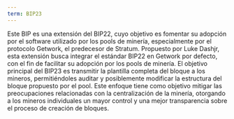 ```yaml
---
term: BIP23
---
```


Este BIP es una extensión del BIP22, cuyo objetivo es fomentar su adopción por el software utilizado por los pools de minería, especialmente por el protocolo Getwork, el predecesor de Stratum. Propuesto por Luke Dashjr, esta extensión busca integrar el estándar BIP22 en Getwork por defecto, con el fin de facilitar su adopción por los pools de minería. El objetivo principal del BIP23 es transmitir la plantilla completa del bloque a los mineros, permitiéndoles auditar y posiblemente modificar la estructura del bloque propuesto por el pool. Este enfoque tiene como objetivo mitigar las preocupaciones relacionadas con la centralización de la minería, otorgando a los mineros individuales un mayor control y una mejor transparencia sobre el proceso de creación de bloques.